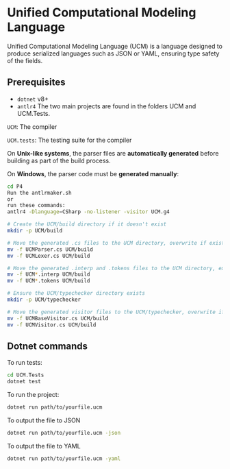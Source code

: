# Unified Computational Modeling Language
Unified Computational Modeling Language (UCM) is a language designed to produce serialized languages such as JSON or YAML, ensuring type safety of the fields.
## Prerequisites

- `dotnet` v8+
- `antlr4`
The two main projects are found in the folders UCM and UCM.Tests.

`UCM`: The compiler

`UCM.tests`: The testing suite for the compiler

On **Unix-like systems**, the parser files are **automatically generated** before building as part of the build process.

On **Windows**, the parser code must be **generated manually**:

```sh
cd P4 
Run the antlrmaker.sh
or
run these commands:
antlr4 -Dlanguage=CSharp -no-listener -visitor UCM.g4

# Create the UCM/build directory if it doesn't exist
mkdir -p UCM/build

# Move the generated .cs files to the UCM directory, overwrite if exist
mv -f UCMParser.cs UCM/build
mv -f UCMLexer.cs UCM/build

# Move the generated .interp and .tokens files to the UCM directory, excluding the .g4 file, overwrite if exist
mv -f UCM*.interp UCM/build
mv -f UCM*.tokens UCM/build

# Ensure the UCM/typechecker directory exists
mkdir -p UCM/typechecker

# Move the generated visitor files to the UCM/typechecker, overwrite if exist
mv -f UCMBaseVisitor.cs UCM/build
mv -f UCMVisitor.cs UCM/build
```

## Dotnet commands

To run tests:

```sh
cd UCM.Tests
dotnet test
```

To run the project:

```sh
dotnet run path/to/yourfile.ucm 
```

To output the file to JSON
```sh
dotnet run path/to/yourfile.ucm -json
```

To output the file to YAML
```sh
dotnet run path/to/yourfile.ucm -yaml
```
